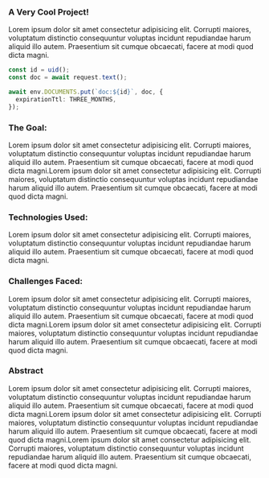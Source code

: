 ### A Very Cool Project!

Lorem ipsum dolor sit amet consectetur adipisicing elit. Corrupti maiores,
voluptatum distinctio consequuntur voluptas incidunt repudiandae harum
aliquid illo autem. Praesentium sit cumque obcaecati, facere at modi quod
dicta magni.

```ts
const id = uid();
const doc = await request.text();

await env.DOCUMENTS.put(`doc:${id}`, doc, {
  expirationTtl: THREE_MONTHS,
});
```

### The Goal:

Lorem ipsum dolor sit amet consectetur adipisicing elit. Corrupti maiores,
voluptatum distinctio consequuntur voluptas incidunt repudiandae harum
aliquid illo autem. Praesentium sit cumque obcaecati, facere at modi quod
dicta magni.Lorem ipsum dolor sit amet consectetur adipisicing elit. Corrupti maiores,
voluptatum distinctio consequuntur voluptas incidunt repudiandae harum
aliquid illo autem. Praesentium sit cumque obcaecati, facere at modi quod
dicta magni.

### Technologies Used:

Lorem ipsum dolor sit amet consectetur adipisicing elit. Corrupti maiores,
voluptatum distinctio consequuntur voluptas incidunt repudiandae harum
aliquid illo autem. Praesentium sit cumque obcaecati, facere at modi quod
dicta magni.

### Challenges Faced:

Lorem ipsum dolor sit amet consectetur adipisicing elit. Corrupti maiores,
voluptatum distinctio consequuntur voluptas incidunt repudiandae harum
aliquid illo autem. Praesentium sit cumque obcaecati, facere at modi quod
dicta magni.Lorem ipsum dolor sit amet consectetur adipisicing elit. Corrupti maiores,
voluptatum distinctio consequuntur voluptas incidunt repudiandae harum
aliquid illo autem. Praesentium sit cumque obcaecati, facere at modi quod
dicta magni.

### Abstract

Lorem ipsum dolor sit amet consectetur adipisicing elit. Corrupti maiores,
voluptatum distinctio consequuntur voluptas incidunt repudiandae harum
aliquid illo autem. Praesentium sit cumque obcaecati, facere at modi quod
dicta magni.Lorem ipsum dolor sit amet consectetur adipisicing elit. Corrupti maiores,
voluptatum distinctio consequuntur voluptas incidunt repudiandae harum
aliquid illo autem. Praesentium sit cumque obcaecati, facere at modi quod
dicta magni.Lorem ipsum dolor sit amet consectetur adipisicing elit. Corrupti maiores,
voluptatum distinctio consequuntur voluptas incidunt repudiandae harum
aliquid illo autem. Praesentium sit cumque obcaecati, facere at modi quod
dicta magni.
